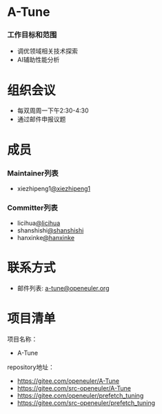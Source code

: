 
# A-Tune

### 工作目标和范围

- 调优领域相关技术探索
- AI辅助性能分析



# 组织会议

- 每双周周一下午2:30-4:30
- 通过邮件申报议题


# 成员


### Maintainer列表

- xiezhipeng1[@xiezhipeng1](https://gitee.com/xiezhipeng1)


### Committer列表

- licihua[@licihua](https://gitee.com/licihua)
- shanshishi[@shanshishi](https://gitee.com/shanshishi)
- hanxinke[@hanxinke](https://gitee.com/hanxinke)


# 联系方式

- 邮件列表: a-tune@openeuler.org



# 项目清单


项目名称：

- A-Tune

repository地址：

- https://gitee.com/openeuler/A-Tune
- https://gitee.com/src-openeuler/A-Tune
- https://gitee.com/openeuler/prefetch_tuning
- https://gitee.com/src-openeuler/prefetch_tuning

